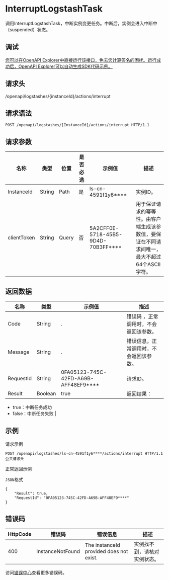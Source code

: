 # InterruptLogstashTask

调用InterruptLogstashTask，中断实例变更任务。中断后，实例会进入中断中（suspended）状态。

## 调试

[您可以在OpenAPI Explorer中直接运行该接口，免去您计算签名的困扰。运行成功后，OpenAPI Explorer可以自动生成SDK代码示例。](https://api.aliyun.com/#product=elasticsearch&api=InterruptLogstashTask&type=ROA&version=2017-06-13)

## 请求头

/openapi/logstashes/\{instanceId\}/actions/interrupt

## 请求语法

```
POST /openapi/logstashes/[InstanceId]/actions/interrupt HTTP/1.1
```

## 请求参数

|名称|类型|位置|是否必选|示例值|描述|
|--|--|--|----|---|--|
|InstanceId|String|Path|是|ls-cn-4591f1y6\*\*\*\*|实例ID。 |
|clientToken|String|Query|否|5A2CFF0E-5718-45B5-9D4D-70B3FF\*\*\*\*|用于保证请求的幂等性。由客户端生成该参数值，要保证在不同请求间唯一，最大不超过64个ASCII字符。 |

## 返回数据

|名称|类型|示例值|描述|
|--|--|---|--|
|Code|String|.|错误码 ，正常调用时，不会返回该参数。 |
|Message|String|.|错误信息，正常调用时，不会返回该参数。 |
|RequestId|String|0FA05123-745C-42FD-A69B-AFF48EF9\*\*\*\*|请求ID。 |
|Result|Boolean|true|返回结果：

 -   true：中断任务成功
-   false：中断任务失败 |

## 示例

请求示例

```
POST /openapi/logstashes/ls-cn-4591f1y6****/actions/interrupt HTTP/1.1
公共请求头
```

正常返回示例

`JSON`格式

```
{
    "Result": true,
    "RequestId": "0FA05123-745C-42FD-A69B-AFF48EF9****"
}
```

## 错误码

|HttpCode|错误码|错误信息|描述|
|--------|---|----|--|
|400|InstanceNotFound|The instanceId provided does not exist.|实例找不到，请核对实例状态。|

访问[错误中心](https://error-center.alibabacloud.com/status/product/elasticsearch)查看更多错误码。

